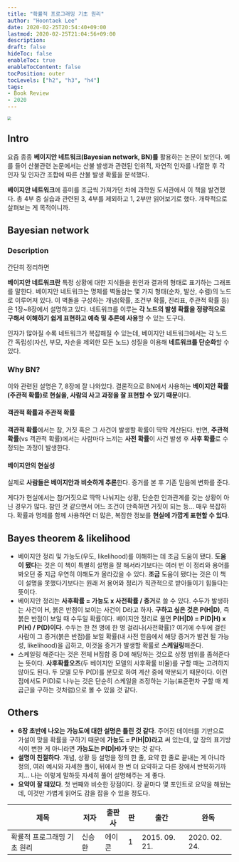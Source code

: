 ```yaml
---
title: "확률적 프로그래밍 기초 원리"
author: "Hoontaek Lee"
date: 2020-02-25T20:54:40+09:00
lastmod: 2020-02-25T21:04:56+09:00
description:
draft: false
hideToc: false
enableToc: true
enableTocContent: false
tocPosition: outer
tocLevels: ["h2", "h3", "h4"]
tags:
- Book Review
- 2020
---
```


<img src="https://image.aladin.co.kr/product/6696/44/cover500/8960777641_1.jpg" style="zoom:50%;" />

## Intro

요즘 종종 **베이지안 네트워크(Bayesian network, BN)를** 활용하는 논문이 보인다. 예를 들어 산불관련 논문에서는 산불 발생과 관련된 인위적, 자연적 인자를 나열한 후 각 인자 및 인자간 조합에 따른 산불 발생 확률을 분석했다. 

**베이지안 네트워크**에 흥미를 조금씩 가져가던 차에 과학원 도서관에서 이 책을 발견했다. 총 4부 중 실습과 관련된 3, 4부를 제외하고 1, 2부만 읽어보기로 했다. 개략적으로 살펴보는 게 목적이니까.



## Bayesian network

### Description

간단히 정리하면

**베이지안 네트워크란** 특정 상황에 대한 지식들을 원인과 결과의 형태로 표기하는 그래프를 말한다. 베이지안 네트워크는 명제를 벽돌삼는 몇 가지 형태(순차, 발산, 수렴)의 노드로 이루어져 있다. 이 벽돌을 구성하는 개념(확률, 조건부 확률, 진리표, 주관적 확률 등)은 1장~8장에서 설명하고 있다. 네트워크를 이루는 **각 노드의 발생 확률을 정량적으로 구해서 이해하기 쉽게 표현하고 예측 및 추론에 사용**할 수 있는 도구다.

인자가 많아질 수록 네트워크가 복잡해질 수 있는데, 베이지안 네트워크에서는 각 노드 간 독립성(자신, 부모, 자손을 제외한 모든 노드) 성질을 이용해 **네트워크를 단순화**할 수 있다.



### Why BN?

이와 관련된 설명은 7, 8장에 잘 나와있다. 결론적으로 BN에서 사용하는 **베이지안 확률(주관적 확률)로 현실을, 사람의 사고 과정을 잘 표현할 수 있기 때문**이다.



#### 객관적 확률과 주관적 확률

**객관적 확률**에서는 참, 거짓 혹은 그 사건이 발생할 확률이 딱딱 계산된다. 반면, **주관적 확률**(vs 객관적 확률)에서는 사람마다 느끼는 **사전 확률**이 사건 발생 후 **사후 확률**로 수정되는 과정이 발생한다.



#### 베이지안의 현실성

실제로 **사람들은 베이지안과 비슷하게 추론**한다. 증거를 본 후 기존 믿음에 변화를 준다. 

게다가 현실에서는 참/거짓으로 딱딱 나눠지는 상황, 단순한 인과관계를 갖는 상황이 아닌 경우가 많다. 참인 것 같으면서 어느 조건이 만족하면 거짓이 되는 등... 매우 복잡하다. 확률과 명제를 함께 사용하면 더 많은, 복잡한 정보를 **현실에 가깝게 표현할 수 있다**.



## Bayes theorem & likelihood

- 베이지안 정리 및 가능도(우도, likelihood)를 이해하는 데 조금 도움이 됐다. **도움이 됐다**는 것은 이 책이 특별히 설명을 잘 해서라기보다는 여러 번 이 정리와 용어를 봐오던 중 지금 우연히 이해도가 올라갔을 수 있다. **조금** 도움이 됐다는 것은 이 책이 설명을 못했다기보다는 원래 저 용어와 정리가 직관적으로 받아들이기 힘들다는 뜻이다.
- 베이지안 정리는 **사후확률 = 가능도 x 사전확률 / 증거**로 쓸 수 있다. 수두가 발생하는 사건이 H, 붉은 반점이 보이는 사건이 D라고 하자. **구하고 싶은 것은 P(H|D)**, 즉 붉은 반점이 보일 때 수두일 확률이다. 베이지안 정리로 풀면 **P(H|D) = P(D|H) x P(H) / P(D)이다**. 수두는 한 천 명에 한 명 걸리나(사전확률)? 여기에 수두에 걸린 사람이 그 증거(붉은 반점)를 보일 확률(내 사전 믿음에서 해당 증거가 발견 될 가능성, likelihood)을 곱하고, 이것을 증거가 발생할 확률로 **스케일링**해준다.
- 스케일링 해준다는 것은 전체 H집합 중 D에 해당하는 것으로 상정 범위를 좁혀준다는 뜻이다. **사후확률오즈**(두 베이지안 모델의 사후확률 비율)를 구할 때는 고려하지 않아도 된다. 두 모델 모두 P(D)를 분모로 하여 계산 중에 약분되기 때문이다. 이런 점에서도 P(D)로 나누는 것은 단순히 스케일을 조정하는 기능(표준편차 구할 때 제곱근을 구하는 것처럼)으로 볼 수 있을 것 같다.



## Others

- **6장 초반에 나오는 가능도에 대한 설명은 틀린 것 같다**. 주어진 데이터를 기반으로 가설이 맞을 확률을 구하기 때문에 **가능도 = P(H|D)라고** 써 있는데, 앞 장의 표기방식이 변한 게 아니라면 **가능도는 P(D|H)가** 맞는 것 같다.
- **설명이 친절하다**. 개념, 상황 등 설명을 정의 한 줄, 요약 한 줄로 끝내는 게 아니라 정의, 여러 예시와 자세한 풀이, 뒤에서 한 번 더 요약하고 다른 장에서 반복하기까지... 나는 이렇게 말하듯 자세히 풀어 설명해주는 게 좋다.
- **요약이 잘 돼있다**. 첫 번째와 비슷한 장점이다. 장 끝마다 몇 포인트로 요약을 해뒀는데, 이것만 가볍게 읽어도 감을 잡을 수 있을 정도다.



| 제목                        | 저자   | 출판사 | 판   | 출간          | 완독          |
| --------------------------- | ------ | ------ | ---- | ------------- | ------------- |
| 확률적 프로그래밍 기초 원리 | 신승환 | 에이콘 | 1    | 2015. 09. 21. | 2020. 02. 24. |
